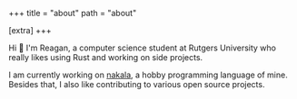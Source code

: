 +++
title = "about"
path = "about"

[extra]
+++

Hi 👋 I'm Reagan, a computer science student at Rutgers University who really likes using Rust and working on side projects.

I am currently working on [nakala](https://github.com/reaganmcf/nakala), a hobby programming language of mine. Besides that, I also like contributing to various open source projects.
